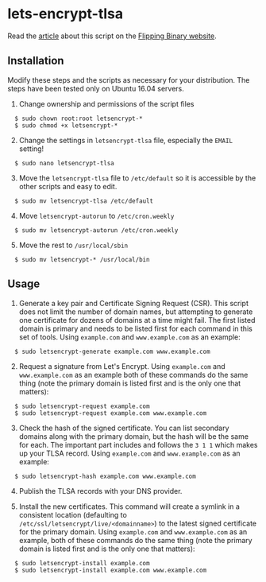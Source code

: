# lets-encrypt-tlsa

Read the [article](https://flippingbinary.com/2018/02/26/lets-encrypt-with-tlsa-dane/) about this script on the [Flipping Binary website](https://flippingbinary.com).

## Installation

Modify these steps and the scripts as necessary for your distribution. The steps have been tested only on Ubuntu 16.04 servers.

1. Change ownership and permissions of the script files

```
  $ sudo chown root:root letsencrypt-*
  $ sudo chmod +x letsencrypt-*
```

2. Change the settings in `letsencrypt-tlsa` file, especially the `EMAIL` setting!
```
  $ sudo nano letsencrypt-tlsa
```
3. Move the `letsencrypt-tlsa` file to `/etc/default` so it is accessible by the other scripts and easy to edit.
```
  $ sudo mv letsencrypt-tlsa /etc/default
```
4. Move `letsencrypt-autorun` to `/etc/cron.weekly`
```
  $ sudo mv letsencrypt-autorun /etc/cron.weekly
```
5. Move the rest to `/usr/local/sbin`
```
  $ sudo mv letsencrypt-* /usr/local/bin
```
## Usage

1. Generate a key pair and Certificate Signing Request (CSR). This script does not limit the number of domain names, but attempting to generate one certificate for dozens of domains at a time might fail. The first listed domain is primary and needs to be listed first for each command in this set of tools. Using `example.com` and `www.example.com` as an example:
```
  $ sudo letsencrypt-generate example.com www.example.com
```
2. Request a signature from Let's Encrypt. Using `example.com` and `www.example.com` as an example both of these commands do the same thing (note the primary domain is listed first and is the only one that matters):
```
  $ sudo letsencrypt-request example.com
  $ sudo letsencrypt-request example.com www.example.com
```
3. Check the hash of the signed certificate. You can list secondary domains along with the primary domain, but the hash will be the same for each. The important part includes and follows the `3 1 1` which makes up your TLSA record. Using `example.com` and `www.example.com` as an example:
```
  $ sudo letsencrypt-hash example.com www.example.com
```
4. Publish the TLSA records with your DNS provider.

5. Install the new certificates. This command will create a symlink in a consistent location (defaulting to `/etc/ssl/letsencrypt/live/<domainname>`) to the latest signed certificate for the primary domain. Using `example.com` and `www.example.com` as an example, both of these commands do the same thing (note the primary domain is listed first and is the only one that matters):
```
  $ sudo letsencrypt-install example.com
  $ sudo letsencrypt-install example.com www.example.com
```
